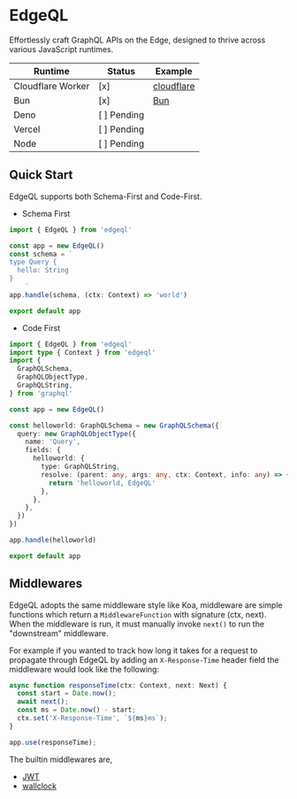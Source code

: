 # EdgeQL

Effortlessly craft GraphQL APIs on the Edge, designed to thrive across various JavaScript runtimes.

| Runtime       | Status        |  Example      |
| ------------- | ------------- | ------------- |
| Cloudflare Worker     |   [x]             | [cloudflare](examples/cloudflare) |
| Bun                   |   [x]             | [Bun](examples/bun)   |
| Deno                  |   [ ] Pending     |                       |
| Vercel                |   [ ] Pending     |                       |
| Node                  |   [ ] Pending     |                       |

## Quick Start

EdgeQL supports both Schema-First and Code-First.

* Schema First

```typescript
import { EdgeQL } from 'edgeql'

const app = new EdgeQL()
const schema = `
type Query {
  hello: String
}
    `
app.handle(schema, (ctx: Context) => 'world')

export default app
```

* Code First

```typescript
import { EdgeQL } from 'edgeql'
import type { Context } from 'edgeql'
import {
  GraphQLSchema,
  GraphQLObjectType,
  GraphQLString,
} from 'graphql'

const app = new EdgeQL()

const helloworld: GraphQLSchema = new GraphQLSchema({
  query: new GraphQLObjectType({
    name: 'Query',
    fields: {
      helloworld: {
        type: GraphQLString,
        resolve: (parent: any, args: any, ctx: Context, info: any) => {
          return 'helloworld, EdgeQL'
        },
      },
    },
  })
})

app.handle(helloworld)

export default app
```

## Middlewares

EdgeQL adopts the same middleware style like Koa, middleware are simple functions which return a `MiddlewareFunction` with signature (ctx, next). When the middleware is run, it must manually invoke `next()` to run the "downstream" middleware.

For example if you wanted to track how long it takes for a request to propagate through EdgeQL by adding an `X-Response-Time` header field the middleware would look like the following:

```typescript
async function responseTime(ctx: Context, next: Next) {
  const start = Date.now();
  await next();
  const ms = Date.now() - start;
  ctx.set('X-Response-Time', `${ms}ms`);
}

app.use(responseTime);
```

The builtin middlewares are,

* [JWT](src/middleware/jwt)
* [wallclock](src/middleware/wallclock)
